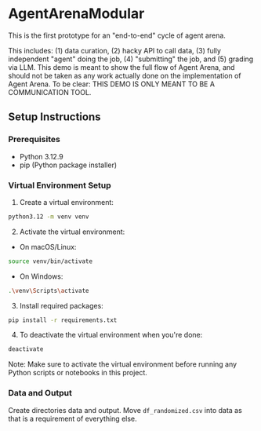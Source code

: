 # AgentArenaModular
This is the first prototype for an "end-to-end" cycle of agent arena.

This includes: (1) data curation, (2) hacky API to call data, (3) fully independent "agent" doing the job, (4) "submitting" the job, and (5) grading via LLM.  This demo is meant to show the full flow of Agent Arena, and should not be taken as any work actually done on the implementation of Agent Arena.  To be clear: THIS DEMO IS ONLY MEANT TO BE A COMMUNICATION TOOL.

## Setup Instructions

### Prerequisites
- Python 3.12.9
- pip (Python package installer)

### Virtual Environment Setup

1. Create a virtual environment:
```bash
python3.12 -m venv venv
```

2. Activate the virtual environment:
- On macOS/Linux:
```bash
source venv/bin/activate
```
- On Windows:
```bash
.\venv\Scripts\activate
```

3. Install required packages:
```bash
pip install -r requirements.txt
```

4. To deactivate the virtual environment when you're done:
```bash
deactivate
```

Note: Make sure to activate the virtual environment before running any Python scripts or notebooks in this project.

### Data and Output
Create directories data and output.  Move `df_randomized.csv` into data as that is a requirement of everything else.

